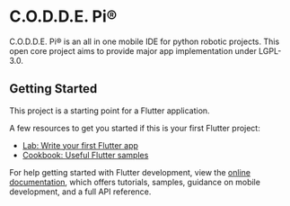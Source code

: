 # C.O.D.D.E. Pi®

C.O.D.D.E. Pi®  is an all in one mobile IDE for python robotic projects.
This open core project aims to provide major app implementation under LGPL-3.0.

## Getting Started

This project is a starting point for a Flutter application.

A few resources to get you started if this is your first Flutter project:

- [Lab: Write your first Flutter app](https://docs.flutter.dev/get-started/codelab)
- [Cookbook: Useful Flutter samples](https://docs.flutter.dev/cookbook)

For help getting started with Flutter development, view the
[online documentation](https://docs.flutter.dev/), which offers tutorials,
samples, guidance on mobile development, and a full API reference.
